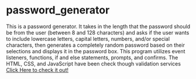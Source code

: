 # password_generator
This is a password generator. It takes in the length that the password should be from the user (between 8 and 128 characters) and asks if the user wants to include lowercase letters, capital letters, numbers, and/or special characters, then generates a completely random password based on their selections and displays it in the password box. This program utilizes event listeners, functions, if and else statements, prompts, and confirms. The HTML, CSS, and JavaScript have been check though validation services
[Click Here to check it out!](https://jacoblovins.github.io/password_generator/)
